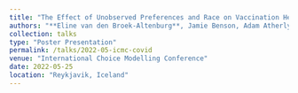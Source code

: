 ```yaml
---
title: "The Effect of Unobserved Preferences and Race on Vaccination Hesitancy for COVID-19 Vaccines: Implications for Health Disparities"
authors: "**Eline van den Broek-Altenburg**, Jamie Benson, Adam Atherly, Stephane Hess"
collection: talks
type: "Poster Presentation"
permalink: /talks/2022-05-icmc-covid
venue: "International Choice Modelling Conference"
date: 2022-05-25
location: "Reykjavik, Iceland"
---
```


